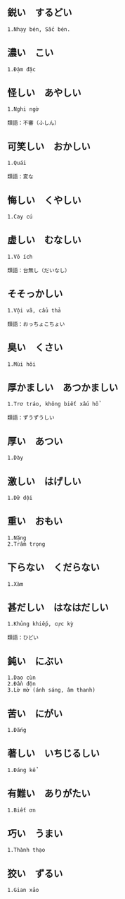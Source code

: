 ## 鋭い&emsp;するどい
```
1.Nhạy bén, Sắc bén.
```

## 濃い&emsp;こい
```
1.Đậm đặc
```

## 怪しい&emsp;あやしい
```
1.Nghi ngờ

類語：不審（ふしん）
```

## 可笑しい&emsp;おかしい
```
1.Quái

類語：変な
```

## 悔しい&emsp;くやしい
```
1.Cay cú
```

## 虚しい&emsp;むなしい
```
1.Vô ích

類語：台無し（だいなし）
```

## そそっかしい&emsp;
```
1.Vội vã, cẩu thả

類語：おっちょこちょい
```

## 臭い&emsp;くさい
```
1.Mùi hôi
```

## 厚かましい&emsp;あつかましい
```
1.Trơ tráo, không biết xấu hổ

類語：ずうずうしい
```

## 厚い&emsp;あつい
```
1.Dày
```

## 激しい&emsp;はげしい
```
1.Dữ dội
```

## 重い&emsp;おもい
```
1.Nặng
2.Trầm trọng
```

## 下らない&emsp;くだらない
```
1.Xàm
```

## 甚だしい&emsp;はなはだしい
```
1.Khủng khiếp, cực kỳ

類語：ひどい
```

## 鈍い&emsp;にぶい
```
1.Dao cùn
2.Đần độn
3.Lờ mờ (ánh sáng, âm thanh)
```

## 苦い&emsp;にがい
```
1.Đắng
```

## 著しい&emsp;いちじるしい
```
1.Đáng kể
```

## 有難い&emsp;ありがたい
```
1.Biết ơn
```

## 巧い&emsp;うまい
```
1.Thành thạo
```

## 狡い&emsp;ずるい
```
1.Gian xảo
```

